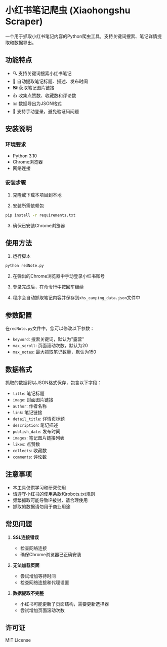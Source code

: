 # 小红书笔记爬虫 (Xiaohongshu Scraper)

一个用于抓取小红书笔记内容的Python爬虫工具，支持关键词搜索、笔记详情提取和数据导出。

## 功能特点

- 🔍 支持关键词搜索小红书笔记
- 📝 自动提取笔记标题、描述、发布时间
- 🖼️ 获取笔记图片链接
- 👍 收集点赞数、收藏数和评论数
- 📊 数据导出为JSON格式
- 🔐 支持手动登录，避免验证码问题

## 安装说明

### 环境要求

- Python 3.10
- Chrome浏览器
- 网络连接

### 安装步骤

1. 克隆或下载本项目到本地

2. 安装所需依赖包

```bash
pip install -r requirements.txt
```

3. 确保已安装Chrome浏览器

## 使用方法

1. 运行脚本

```bash
python redNote.py
```

2. 在弹出的Chrome浏览器中手动登录小红书账号

3. 登录完成后，在命令行中按回车继续

4. 程序会自动抓取笔记内容并保存到`xhs_camping_data.json`文件中

## 参数配置

在`redNote.py`文件中，您可以修改以下参数：

- `keyword`: 搜索关键词，默认为"露营"
- `max_scroll`: 页面滚动次数，默认为20
- `max_notes`: 最大抓取笔记数量，默认为150

## 数据格式

抓取的数据将以JSON格式保存，包含以下字段：

- `title`: 笔记标题
- `image`: 封面图片链接
- `author`: 作者名称
- `link`: 笔记链接
- `detail_title`: 详情页标题
- `description`: 笔记描述
- `publish_date`: 发布时间
- `images`: 笔记图片链接列表
- `likes`: 点赞数
- `collects`: 收藏数
- `comments`: 评论数

## 注意事项

- 本工具仅供学习和研究使用
- 请遵守小红书的使用条款和robots.txt规则
- 频繁抓取可能导致IP被封，请合理使用
- 抓取的数据请勿用于商业用途

## 常见问题

1. **SSL连接错误**
   - 检查网络连接
   - 确保Chrome浏览器已正确安装

2. **无法加载页面**
   - 尝试增加等待时间
   - 检查网络连接和代理设置

3. **数据提取不完整**
   - 小红书可能更新了页面结构，需要更新选择器
   - 尝试增加页面滚动次数

## 许可证

MIT License